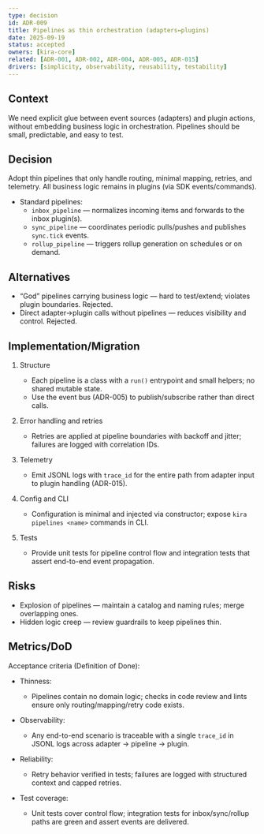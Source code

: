 ```yaml
---
type: decision
id: ADR-009
title: Pipelines as thin orchestration (adapters↔plugins)
date: 2025-09-19
status: accepted
owners: [kira-core]
related: [ADR-001, ADR-002, ADR-004, ADR-005, ADR-015]
drivers: [simplicity, observability, reusability, testability]
---
```


## Context

We need explicit glue between event sources (adapters) and plugin actions, without embedding business logic in orchestration. Pipelines should be small, predictable, and easy to test.

## Decision

Adopt thin pipelines that only handle routing, minimal mapping, retries, and telemetry. All business logic remains in plugins (via SDK events/commands).

- Standard pipelines:
  - `inbox_pipeline` — normalizes incoming items and forwards to the inbox plugin(s).
  - `sync_pipeline` — coordinates periodic pulls/pushes and publishes `sync.tick` events.
  - `rollup_pipeline` — triggers rollup generation on schedules or on demand.

## Alternatives

- “God” pipelines carrying business logic — hard to test/extend; violates plugin boundaries. Rejected.
- Direct adapter→plugin calls without pipelines — reduces visibility and control. Rejected.

## Implementation/Migration

1) Structure
   - Each pipeline is a class with a `run()` entrypoint and small helpers; no shared mutable state.
   - Use the event bus (ADR-005) to publish/subscribe rather than direct calls.

2) Error handling and retries
   - Retries are applied at pipeline boundaries with backoff and jitter; failures are logged with correlation IDs.

3) Telemetry
   - Emit JSONL logs with `trace_id` for the entire path from adapter input to plugin handling (ADR-015).

4) Config and CLI
   - Configuration is minimal and injected via constructor; expose `kira pipelines <name>` commands in CLI.

5) Tests
   - Provide unit tests for pipeline control flow and integration tests that assert end-to-end event propagation.

## Risks

- Explosion of pipelines — maintain a catalog and naming rules; merge overlapping ones.
- Hidden logic creep — review guardrails to keep pipelines thin.

## Metrics/DoD

Acceptance criteria (Definition of Done):

- Thinness:
  - Pipelines contain no domain logic; checks in code review and lints ensure only routing/mapping/retry code exists.

- Observability:
  - Any end-to-end scenario is traceable with a single `trace_id` in JSONL logs across adapter → pipeline → plugin.

- Reliability:
  - Retry behavior verified in tests; failures are logged with structured context and capped retries.

- Test coverage:
  - Unit tests cover control flow; integration tests for inbox/sync/rollup paths are green and assert events are delivered.

